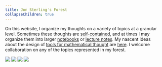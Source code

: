 ```yaml
---
title: Jon Sterling's Forest
collapseChildren: true
---
```


On this website, I organize my thoughts on a variety of topics at a granular level. Sometimes these thoughts are [self-contained](tfmt-0007), and at times I may organize them into larger [notebooks](dpl-0001) or [lecture notes](frct-003I). My nascent ideas about the design of [tools for mathematical thought](tfmt-0002) are [here](tfmt-0001). I welcome collaboration on any of the topics represented in my forest.

![](tfmt-0001)
![](dpl-0001)
![](frct-003I)
![](jms-000Q)
